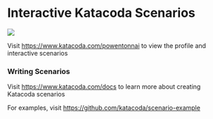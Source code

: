 # Interactive Katacoda Scenarios

[![](http://shields.katacoda.com/katacoda/powentonnai/count.svg)](https://www.katacoda.com/powentonnai "Get your profile on Katacoda.com")

Visit https://www.katacoda.com/powentonnai to view the profile and interactive scenarios

### Writing Scenarios
Visit https://www.katacoda.com/docs to learn more about creating Katacoda scenarios

For examples, visit https://github.com/katacoda/scenario-example
